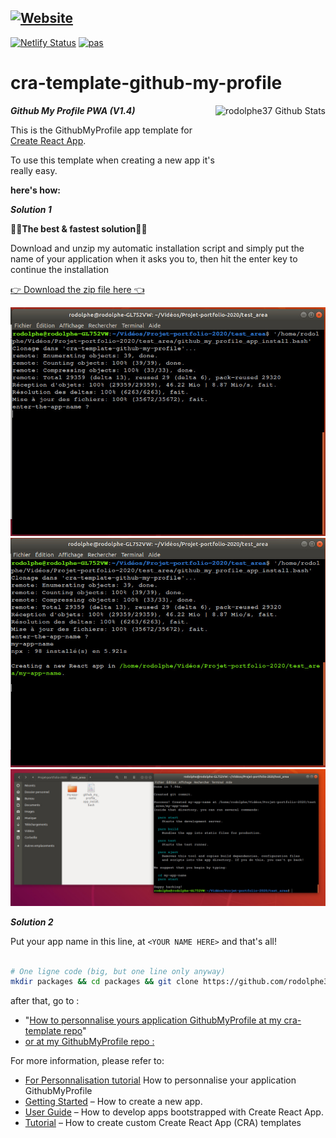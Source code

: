 [![Website](https://i.imgur.com/xSu6S5v.png)](https://rodolphe-augusto.fr)
---
[![Netlify Status](https://api.netlify.com/api/v1/badges/0a1a0b3f-9542-4602-b572-d6fd9d600a17/deploy-status)](https://app.netlify.com/sites/my-github-pwa/deploys)
[![pas](https://img.shields.io/static/v1?&message=ProgressiveApp.Store&color=74b9ff&style=flat&label=Follow%20PWA%20My%20Github%20at)](https://progressiveapp.store/pwa/PWA-My-Github)

# cra-template-github-my-profile

***Github My Profile PWA (V1.4)***
<img align="right" height="130px" alt="rodolphe37 Github Stats" src="https://imgur.com/y5S62AN.jpg" />

This is the GithubMyProfile app template for [Create React App](https://github.com/facebook/create-react-app).

To use this template when creating a new app it's really easy.

**here's how:**

***Solution 1***

**🌟🌟The best & fastest solution🌟🌟**

Download and unzip my automatic installation script and simply put the name of your application when it asks you to,
then hit the enter key to continue the installation

<a id="raw-url" href="https://github.com/rodolphe37/cra-template-github-my-profile/blob/master/script_install/github_my_profile_app_install.zip?raw=true">👉 Download the zip file here 👈</a>

![!install-step1](demo/install-script1.jpg)
![!install-step2](demo/install-script2.jpg)
![!install-step3](demo/install-script3.jpg)

***Solution 2***

Put your app name in this line, at  ``` <YOUR NAME HERE> ``` and that's all!

```sh

# One ligne code (big, but one line only anyway)
mkdir packages && cd packages && git clone https://github.com/rodolphe37/cra-template-github-my-profile.git && cd .. && npx create-react-app <YOUR APP NAME HERE> --template file:./packages/cra-template-github-my-profile && rm -rf packages

```

after that, go to :
- "[How to personnalise yours application GithubMyProfile at my cra-template repo](https://github.com/rodolphe37/cra-template-github-my-profile/blob/master/template/README.md#customization-of-the-application)"
- [or at my GithubMyProfile repo :](https://github.com/rodolphe37/pwa-react-project/blob/master/README.md)

For more information, please refer to:
- [For Personnalisation tutorial](https://github.com/rodolphe37/cra-template-github-my-profile/blob/master/template/README.md) How to personnalise your application GithubMyProfile
- [Getting Started](https://create-react-app.dev/docs/getting-started) – How to create a new app.
- [User Guide](https://create-react-app.dev) – How to develop apps bootstrapped with Create React App.
- [Tutorial](https://medium.com/@alexgrischuk/how-to-create-custom-create-react-app-cra-templates-73a5196edeb) – How to create custom Create React App (CRA) templates
